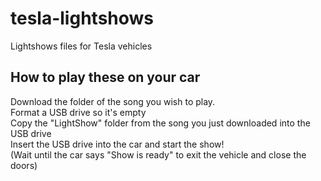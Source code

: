 # tesla-lightshows
Lightshows files for Tesla vehicles

## How to play these on your car
Download the folder of the song you wish to play.  
Format a USB drive so it's empty  
Copy the "LightShow" folder from the song you just downloaded into the USB drive  
Insert the USB drive into the car and start the show!  
(Wait until the car says "Show is ready" to exit the vehicle and close the doors)  
